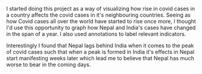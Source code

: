 I started doing this project as a way of visualizing how rise in covid cases in a country affects the covid cases in it's neighbouring countries. Seeing as how Covid cases all over the world have started to rise once more, I thought I'd use this opportunity to graph how Nepal and India's cases have changed in the span of a year.
I also used annotations to label relevant indicators.

Interestingly I found that Nepal lags behind India when it comes to the peak of covid cases such that when a peak is formed in India it's effects in Nepal start manifesting weeks later which lead me to believe that Nepal has much worse to bear in the coming days.
